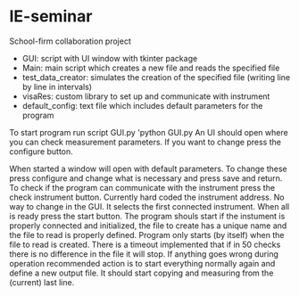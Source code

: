# IE-seminar
School-firm collaboration project

- GUI: script with UI window with tkinter package
- Main: main script which creates a new file and reads the specified file
- test_data_creator: simulates the creation of the specified file (writing line by line in intervals)
- visaRes: custom library to set up and communicate with instrument
- default_config: text file which includes default parameters for the program

To start program run script GUI.py
'python GUI.py
An UI should open where you can check measurement parameters. If you want to change press the configure button.

When started a window will open with default parameters.
To change these press configure and change what is necessary and press save and return.
To check if the program can communicate with the instrument press the check instrument button. Currently hard coded the instrument address. No way to change in the GUI. It selects the first connected instrument.
When all is ready press the start button. The program shouls start if the instument is properly connected and initialized, the file to create has a unique name and the file to read is properly defined. Program only starts (by itself) when the file to read is created. 
There is a timeout implemented that if in 50 checks there is no difference in the file it will stop.
If anything goes wrong during operation recommended action is to start everything normally again and define a new output file. It should start copying and measuring from the (current) last line.